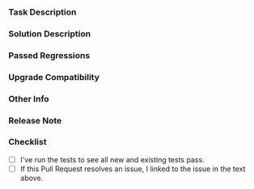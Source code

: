 <!--
Thank you for contributing to **OceanBase**! 
Please read the [How to Contribute](https://github.com/oceanbase/oceanbase/wiki/how_to_contribute) document **BEFORE** filling this PR.

**If this pull request have a significant impact, please make sure you have discussed with OceanBase group.**
-->

### Task Description

<!--
The problem you resolved by this pull request.
You can link the issue via the "close #xxx" or "ref #xxx".
-->

### Solution Description

<!--
Please clearly and consice descipt the solution.
-->

### Passed Regressions
<!--
Unittest, mysql test or test it manually?
-->

### Upgrade Compatibility

<!--
Please make sure this is compatible with old version or you should give us upgrading solution.
-->

### Other Info

<!--
Any information helping to review this pull request.
-->

### Release Note
<!--
A concise release note can help users to understand how your pull request makes difference.
-->

### Checklist
<!--Tick the checkbox(es) below to choose what you have done.-->

- [ ] I've run the tests to see all new and existing tests pass.
- [ ] If this Pull Request resolves an issue, I linked to the issue in the text above.
